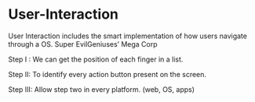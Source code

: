 # User-Interaction
User Interaction includes the smart implementation of how users navigate through a OS.
Super EvilGeniuses’ Mega Corp

Step I : We can get the position of each finger in a list.

Step II: To identify every action button present on the screen.

Step III: Allow step two in every platform. (web, OS, apps)
